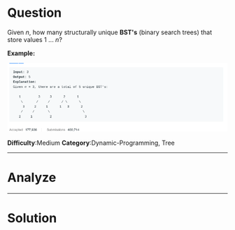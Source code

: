 
# Question

Given  _n_, how many structurally unique  **BST's**  (binary search trees) that store values 1 ... _n_?

**Example:**

![](/images/in-post/2019-01-13-Leetcode-96-Unique-Binary-Search-Trees/2019-01-13-12-31-33.png)

**Difficulty**:Medium
**Category**:Dynamic-Programming, Tree


------------

# Analyze

------------

# Solution


```cpp

```

